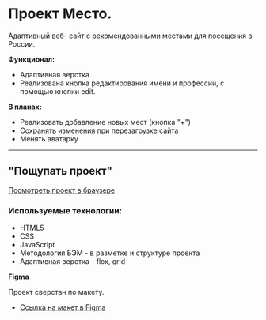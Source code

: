 # Проект Место.
Адаптивный веб- сайт с рекомендованными местами для посещения в России.

**Функционал:**
* Адаптивная верстка
* Реализована кнопка редактирования имени и профессии, с помощью кнопки edit.

**В планах:**
* Реализовать добавление новых мест (кнопка "+")
* Сохранять изменения при перезагрузке сайта
* Менять аватарку
----------

## "Пощупать проект"

[Посмотреть проект в браузере](https://tom-pepper.github.io/mesto/index.html)


### Используемые технологии:
* HTML5
* CSS
* JavaScript
* Методология БЭМ - в разметке и структуре проекта
* Адаптивная верстка - flex, grid

**Figma**

Проект сверстан по макету.
* [Ссылка на макет в Figma](https://www.figma.com/file/StZjf8HnoeLdiXS7dYrLAh/JavaScript.-Sprint-4)
